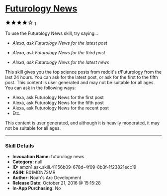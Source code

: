 # [Futurology News](http://alexa.amazon.com/#skills/amzn1.ask.skill.41156b09-678d-4f09-8b3f-1f23821ecc19)
![4 stars](../../images/ic_star_black_18dp_1x.png)![4 stars](../../images/ic_star_black_18dp_1x.png)![4 stars](../../images/ic_star_black_18dp_1x.png)![4 stars](../../images/ic_star_black_18dp_1x.png)![4 stars](../../images/ic_star_border_black_18dp_1x.png) 1

To use the Futurology News skill, try saying...

* *Alexa, ask Futurology News for the latest post*

* *Alexa, ask Futurology News for the third post*

* *Alexa, ask Futurology News for the latest news*

This skill gives you the top science posts from reddit's r/Futurology from the last 24 hours. You can ask for the latest post, or ask for the first to the fifth post. This content is user generated and may not be suitable for all ages. You can ask in the following ways:

- Alexa, ask Futurology News for the first post
- Alexa, ask Futurology News for the fifth post
- Alexa, ask Futurology News for the recent post
- Etc.

This content is user generated, and although it is heavily moderated, it may not be suitable for all ages.

***

### Skill Details

* **Invocation Name:** futurology news
* **Category:** null
* **ID:** amzn1.ask.skill.41156b09-678d-4f09-8b3f-1f23821ecc19
* **ASIN:** B01MDN73MR
* **Author:** Noah's Arc Development
* **Release Date:** October 21, 2016 @ 15:15:28
* **In-App Purchasing:** No
